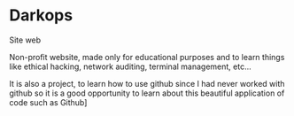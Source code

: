 # Darkops
Site web


Non-profit website, 
made only for educational purposes and to learn things like ethical hacking, 
network auditing, terminal management, etc...

It is also a project, to learn how to use github since I had never worked 
with github so it is a good opportunity to learn about this beautiful application 
of code such as Github]
